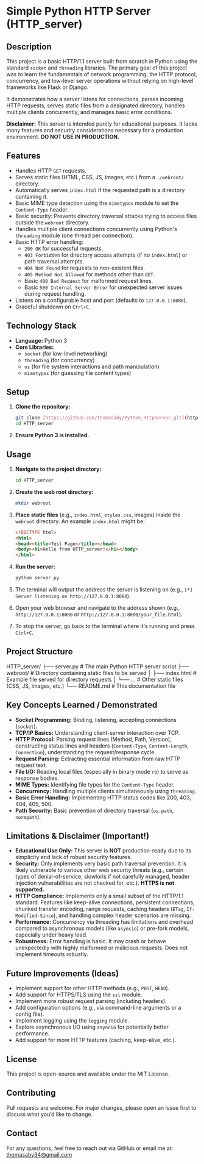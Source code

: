 # Simple Python HTTP Server (HTTP_server)

## Description

This project is a basic HTTP/1.1 server built from scratch in Python using the standard `socket` and `threading` libraries. The primary goal of this project was to learn the fundamentals of network programming, the HTTP protocol, concurrency, and low-level server operations without relying on high-level frameworks like Flask or Django.

It demonstrates how a server listens for connections, parses incoming HTTP requests, serves static files from a designated directory, handles multiple clients concurrently, and manages basic error conditions.

**Disclaimer:** This server is intended purely for educational purposes. It lacks many features and security considerations necessary for a production environment. **DO NOT USE IN PRODUCTION.**

## Features

* Handles HTTP `GET` requests.
* Serves static files (HTML, CSS, JS, images, etc.) from a `./webroot/` directory.
* Automatically serves `index.html` if the requested path is a directory containing it.
* Basic MIME type detection using the `mimetypes` module to set the `Content-Type` header.
* Basic security: Prevents directory traversal attacks trying to access files outside the `webroot` directory.
* Handles multiple client connections concurrently using Python's `threading` module (one thread per connection).
* Basic HTTP error handling:
    * `200 OK` for successful requests.
    * `403 Forbidden` for directory access attempts (if no `index.html`) or path traversal attempts.
    * `404 Not Found` for requests to non-existent files.
    * `405 Method Not Allowed` for methods other than `GET`.
    * Basic `400 Bad Request` for malformed request lines.
    * Basic `500 Internal Server Error` for unexpected server issues during request handling.
* Listens on a configurable host and port (defaults to `127.0.0.1:8080`).
* Graceful shutdown on `Ctrl+C`.

## Technology Stack

* **Language:** Python 3
* **Core Libraries:**
    * `socket` (for low-level networking)
    * `threading` (for concurrency)
    * `os` (for file system interactions and path manipulation)
    * `mimetypes` (for guessing file content types)

## Setup

1.  **Clone the repository:**
    ```bash
    git clone [https://github.com/thomasaby/Python_HttpServer.git](https://github.com/thomasaby/Python_HttpServer.git)
    cd HTTP_server
    ```

2.  **Ensure Python 3 is installed.**

## Usage

1.  **Navigate to the project directory:**
    ```bash
    cd HTTP_server
    ```

2.  **Create the web root directory:**
    ```bash
    mkdir webroot
    ```

3.  **Place static files** (e.g., `index.html`, `styles.css`, images) inside the `webroot` directory. An example `index.html` might be:
    ```html
    <!DOCTYPE html>
    <html>
    <head><title>Test Page</title></head>
    <body><h1>Hello from HTTP_server!</h1></body>
    </html>
    ```

4.  **Run the server:**
    ```bash
    python server.py
    ```

5.  The terminal will output the address the server is listening on (e.g., `[*] Server listening on http://127.0.0.1:8080`).

6.  Open your web browser and navigate to the address shown (e.g., `http://127.0.0.1:8080` or `http://127.0.0.1:8080/your_file.html`).

7.  To stop the server, go back to the terminal where it's running and press `Ctrl+C`.

## Project Structure

HTTP_server/
├── server.py       # The main Python HTTP server script
├── webroot/        # Directory containing static files to be served
│   ├── index.html  # Example file served for directory requests
│   └── ...         # Other static files (CSS, JS, images, etc.)
└── README.md       # This documentation file

## Key Concepts Learned / Demonstrated

* **Socket Programming:** Binding, listening, accepting connections (`socket`).
* **TCP/IP Basics:** Understanding client-server interaction over TCP.
* **HTTP Protocol:** Parsing request lines (Method, Path, Version), constructing status lines and headers (`Content-Type`, `Content-Length`, `Connection`), understanding the request/response cycle.
* **Request Parsing:** Extracting essential information from raw HTTP request text.
* **File I/O:** Reading local files (especially in binary mode `rb`) to serve as response bodies.
* **MIME Types:** Identifying file types for the `Content-Type` header.
* **Concurrency:** Handling multiple clients simultaneously using `threading`.
* **Basic Error Handling:** Implementing HTTP status codes like 200, 403, 404, 405, 500.
* **Path Security:** Basic prevention of directory traversal (`os.path`, `normpath`).

## Limitations & Disclaimer (Important!)

* **Educational Use Only:** This server is **NOT** production-ready due to its simplicity and lack of robust security features.
* **Security:** Only implements very basic path traversal prevention. It is likely vulnerable to various other web security threats (e.g., certain types of denial-of-service, slowloris if not carefully managed, header injection vulnerabilities are not checked for, etc.). **HTTPS is not supported.**
* **HTTP Compliance:** Implements only a small subset of the HTTP/1.1 standard. Features like keep-alive connections, persistent connections, chunked transfer encoding, range requests, caching headers (`ETag`, `If-Modified-Since`), and handling complex header scenarios are missing.
* **Performance:** Concurrency via threading has limitations and overhead compared to asynchronous models (like `asyncio`) or pre-fork models, especially under heavy load.
* **Robustness:** Error handling is basic. It may crash or behave unexpectedly with highly malformed or malicious requests. Does not implement timeouts robustly.

## Future Improvements (Ideas)

* Implement support for other HTTP methods (e.g., `POST`, `HEAD`).
* Add support for HTTPS/TLS using the `ssl` module.
* Implement more robust request parsing (including headers).
* Add configuration options (e.g., via command-line arguments or a config file).
* Implement logging using the `logging` module.
* Explore asynchronous I/O using `asyncio` for potentially better performance.
* Add support for more HTTP features (caching, keep-alive, etc.).

## License

This project is open-source and available under the MIT License.

## Contributing
Pull requests are welcome. For major changes, please open an issue first to discuss what you’d like to change.

## Contact
For any questions, feel free to reach out via GitHub or email me at: thomasaby34@gmail.com